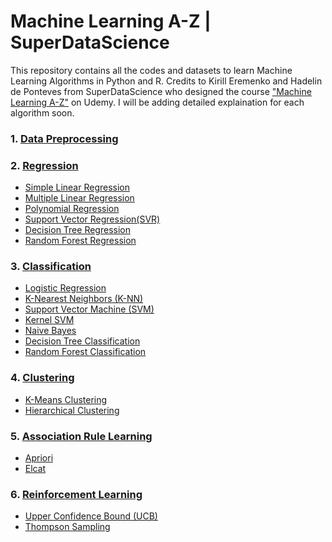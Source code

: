 # Machine Learning A-Z | SuperDataScience

This repository contains all the codes and datasets to learn Machine Learning Algorithms in Python and R. Credits to Kirill Eremenko and Hadelin de Ponteves from SuperDataScience who designed the course  ["Machine Learning A-Z"](https://www.udemy.com/course/machinelearning/) on Udemy. I will be adding detailed explaination for each algorithm soon.

### 1. [Data Preprocessing](https://github.com/parekhjigar/Machine-Learning-A-Z-Python-and-R/tree/master/1.%20Data%20Preprocessing)

### 2. [Regression](https://github.com/parekhjigar/Machine-Learning-A-Z-Python-and-R/tree/master/2.%20Regression)

- [Simple Linear Regression](https://github.com/parekhjigar/Machine-Learning-A-Z-Python-and-R/tree/master/2.%20Regression/1.%20Simple%20Linear%20Regression)
- [Multiple Linear Regression](https://github.com/parekhjigar/Machine-Learning-A-Z-Python-and-R/tree/master/2.%20Regression/2.%20Multiple%20Linear%20Regression)
- [Polynomial Regression](https://github.com/parekhjigar/Machine-Learning-A-Z-Python-and-R/tree/master/2.%20Regression/3.%20Polynomial%20Regression)
- [Support Vector Regression(SVR)](https://github.com/parekhjigar/Machine-Learning-A-Z-Python-and-R/tree/master/2.%20Regression/4.%20Support%20Vector%20Regression%20(SVR))
- [Decision Tree Regression](https://github.com/parekhjigar/Machine-Learning-A-Z-Python-and-R/tree/master/2.%20Regression/5.%20Decision%20Tree%20Regression)
- [Random Forest Regression](https://github.com/parekhjigar/Machine-Learning-A-Z-Python-and-R/tree/master/2.%20Regression/6.%20Random%20Forest%20Regression)

### 3. [Classification](https://github.com/parekhjigar/Machine-Learning-A-Z-Python-and-R/tree/master/3.%20Classification)

- [Logistic Regression](https://github.com/parekhjigar/Machine-Learning-A-Z-Python-and-R/tree/master/3.%20Classification/1.%20Logistic%20Regression)
- [K-Nearest Neighbors (K-NN)](https://github.com/parekhjigar/Machine-Learning-A-Z-Python-and-R/tree/master/3.%20Classification/2.%20K-Nearest%20Neighbors%20(K-NN))
- [Support Vector Machine (SVM)](https://github.com/parekhjigar/Machine-Learning-A-Z-Python-and-R/tree/master/3.%20Classification/3.%20Support%20Vector%20Machine%20(SVM))
- [Kernel SVM](https://github.com/parekhjigar/Machine-Learning-A-Z-Python-and-R/tree/master/3.%20Classification/4.%20Kernel%20SVM)
- [Naive Bayes](https://github.com/parekhjigar/Machine-Learning-A-Z-Python-and-R/tree/master/3.%20Classification/5.%20Naive%20Bayes)
- [Decision Tree Classification](https://github.com/parekhjigar/Machine-Learning-A-Z-Python-and-R/tree/master/3.%20Classification/6.%20Decision%20Tree%20Classification)
- [Random Forest Classification](https://github.com/parekhjigar/Machine-Learning-A-Z-Python-and-R/tree/master/3.%20Classification/7.%20Random%20Forest%20Classification)

### 4. [Clustering](https://github.com/parekhjigar/Machine-Learning-A-Z-Python-and-R/tree/master/4.%20Clustering)

- [K-Means Clustering](https://github.com/parekhjigar/Machine-Learning-A-Z-Python-and-R/tree/master/4.%20Clustering/1.%20K-Means%20Clustering)
- [Hierarchical Clustering](https://github.com/parekhjigar/Machine-Learning-A-Z-Python-and-R/tree/master/4.%20Clustering/2.%20Hierarchical%20Clustering)

### 5. [Association Rule Learning](https://github.com/parekhjigar/Machine-Learning-A-Z-Python-and-R/tree/master/5.%20Association%20Rule%20Learning)

- [Apriori](https://github.com/parekhjigar/Machine-Learning-A-Z-Python-and-R/tree/master/5.%20Association%20Rule%20Learning/1.%20Apriori)
- [Elcat](https://github.com/parekhjigar/Machine-Learning-A-Z-Python-and-R/tree/master/5.%20Association%20Rule%20Learning/2.%20Eclat)

### 6. [Reinforcement Learning](https://github.com/parekhjigar/Machine-Learning-A-Z-Python-and-R/tree/master/6.%20Reinforcement%20Learning)

- [Upper Confidence Bound (UCB)](https://github.com/parekhjigar/Machine-Learning-A-Z-Python-and-R/tree/master/6.%20Reinforcement%20Learning/1.%20Upper%20Confidence%20Bound%20(UCB))
- [Thompson Sampling](https://github.com/parekhjigar/Machine-Learning-A-Z-Python-and-R/tree/master/6.%20Reinforcement%20Learning/2.%20Thompson%20Sampling)
